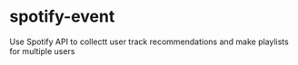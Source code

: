 # spotify-event
Use Spotify API to collectt user track recommendations and make playlists for multiple users
